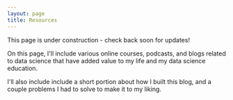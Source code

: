 ```yaml
---
layout: page
title: Resources
---
```


This page is under construction - check back soon for updates!

On this page, I'll include various online courses, podcasts, and blogs related to data science that have added value to my life and my data science education.  

I'll also include include a short portion about how I built this blog, and a couple problems I had to solve to make it to my liking.
